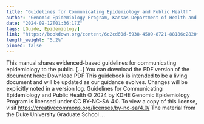 ```yaml
---
title: "Guidelines for Communicating Epidemiology and Public Health"
author: "Genomic Epidemiology Program, Kansas Department of Health and Environment"
date: "2024-09-12T01:36:17Z"
tags: [Guide, Epidemiology]
link: "https://bookdown.org/content/6c2cd60d-5938-4509-8721-88186c2820f7/"
length_weight: "5.2%"
pinned: false
---
```


This manual shares evidenced-based guidelines for communicating epidemiology to the public. [...] You can download the PDF version of the document here: Download PDF This guidebook is intended to be a living document and will be updated as our guidance evolves. Changes will be explicitly noted in a version log. Guidelines for Communicating Epidemiology and Public Health © 2024 by KDHE Genomic Epidemiology Program is licensed under CC BY-NC-SA 4.0. To view a copy of this license, visit https://creativecommons.org/licenses/by-nc-sa/4.0/ The material from the Duke University Graduate School ...
